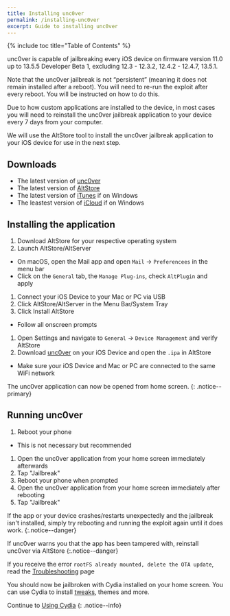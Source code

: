 ```yaml
---
title: Installing unc0ver
permalink: /installing-unc0ver
excerpt: Guide to installing unc0ver
---
```


{% include toc title="Table of Contents" %}

unc0ver is capable of jailbreaking every iOS device on firmware version 11.0 up to 13.5.5 Developer Beta 1, excluding 12.3 - 12.3.2, 12.4.2 - 12.4.7, 13.5.1.

Note that the unc0ver jailbreak is not “persistent” (meaning it does not remain installed after a reboot). You will need to re-run the exploit after every reboot. You will be instructed on how to do this.

Due to how custom applications are installed to the device, in most cases you will need to reinstall the unc0ver jailbreak application to your device every 7 days from your computer.

We will use the AltStore tool to install the unc0ver jailbreak application to your iOS device for use in the next step.

## Downloads

- The latest version of [unc0ver](https://github.com/pwn20wndstuff/Undecimus/releases)
- The latest version of [AltStore](http://altstore.io/)
- The latest version of [iTunes](https://www.apple.com/itunes/download/win32) if on Windows
- The leastest version of [iCloud](https://secure-appldnld.apple.com/windows/061-91601-20200323-974a39d0-41fc-4761-b571-318b7d9205ed/iCloudSetup.exe) if on Windows

## Installing the application

1. Download AltStore for your respective operating system
1. Launch AltStore/AltServer
  - On macOS, open the Mail app and open `Mail` -> `Preferencees` in the menu bar
  - Click on the `General` tab, the `Manage Plug-ins`, check `AltPlugin` and apply
1. Connect your iOS Device to your Mac or PC via USB
1. Click AltStore/AltServer in the Menu Bar/System Tray
1. Click Install AltStore
  - Follow all onscreen prompts
1. Open Settings and navigate to `General` -> `Device Management` and verify AltStore
1. Download [unc0ver](https://github.com/pwn20wndstuff/Undecimus/releases) on your iOS Device and open the `.ipa` in AltStore
  - Make sure your iOS Device and Mac or PC are connected to the same WiFi network

The unc0ver application can now be opened from home screen.
{: .notice--primary}

## Running unc0ver

1. Reboot your phone
  - This is not necessary but recommended
1. Open the unc0ver application from your home screen immediately afterwards
1. Tap "Jailbreak"
1. Reboot your phone when prompted
1. Open the unc0ver application from your home screen immediately after rebooting
1. Tap "Jailbreak"

If the app or your device crashes/restarts unexpectedly and the jailbreak isn't installed, simply try rebooting and running the exploit again until it does work.
{:.notice--danger}

If unc0ver warns you that the app has been tampered with, reinstall unc0ver via AltStore
{:.notice--danger}

If you receive the error `rootFS already mounted, delete the OTA update`, read the [Troubleshooting](troubleshooting#rootfs_u0) page

You should now be jailbroken with Cydia installed on your home screen. You can use Cydia to install [tweaks](faq#tweaks), themes and more.

Continue to [Using Cydia](using-cydia)
{: .notice--info}
